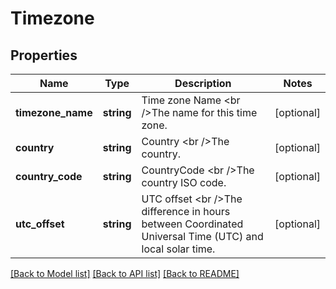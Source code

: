 # Timezone

## Properties
Name | Type | Description | Notes
------------ | ------------- | ------------- | -------------
**timezone_name** | **string** | Time zone Name &lt;br /&gt;The name for this time zone. | [optional] 
**country** | **string** | Country &lt;br /&gt;The country. | [optional] 
**country_code** | **string** | CountryCode &lt;br /&gt;The country ISO code. | [optional] 
**utc_offset** | **string** | UTC offset &lt;br /&gt;The difference in hours between Coordinated Universal Time (UTC) and local solar time. | [optional] 

[[Back to Model list]](../../README.md#documentation-for-models) [[Back to API list]](../../README.md#documentation-for-api-endpoints) [[Back to README]](../../README.md)

